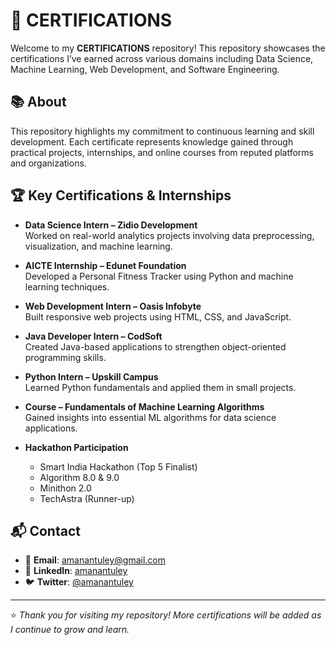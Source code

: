 # 📄 CERTIFICATIONS

Welcome to my **CERTIFICATIONS** repository! This repository showcases the certifications I’ve earned across various domains including Data Science, Machine Learning, Web Development, and Software Engineering.

## 📚 About

This repository highlights my commitment to continuous learning and skill development. Each certificate represents knowledge gained through practical projects, internships, and online courses from reputed platforms and organizations.

## 🏆 Key Certifications & Internships

- **Data Science Intern – Zidio Development**  
  Worked on real-world analytics projects involving data preprocessing, visualization, and machine learning.

- **AICTE Internship – Edunet Foundation**  
  Developed a Personal Fitness Tracker using Python and machine learning techniques.

- **Web Development Intern – Oasis Infobyte**  
  Built responsive web projects using HTML, CSS, and JavaScript.

- **Java Developer Intern – CodSoft**  
  Created Java-based applications to strengthen object-oriented programming skills.

- **Python Intern – Upskill Campus**  
  Learned Python fundamentals and applied them in small projects.

- **Course – Fundamentals of Machine Learning Algorithms**  
  Gained insights into essential ML algorithms for data science applications.

- **Hackathon Participation**  
  - Smart India Hackathon (Top 5 Finalist)  
  - Algorithm 8.0 & 9.0  
  - Minithon 2.0  
  - TechAstra (Runner-up)


## 📬 Contact

- 📧 **Email**: [amanantuley@gmail.com](mailto:amanantuley@gmail.com)  
- 🔗 **LinkedIn**: [amanantuley](https://linkedin.com/in/amanantuley)  
- 🐦 **Twitter**: [@amanantuley](https://twitter.com/amanantuley)

---

⭐ *Thank you for visiting my repository! More certifications will be added as I continue to grow and learn.*


